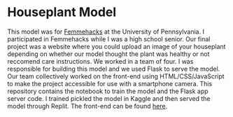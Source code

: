 # Houseplant Model

This model was for [Femmehacks](https://www.femmehacks.io/) at the University of Pennsylvania. I participated in Femmehacks while I was a high school senior. Our final project was a website where you could upload an image of your houseplant depending on whether our model thought the plant was healthy or not reccomend care instructions. We worked in a team of four. I was responsible for building this model and we used Flask to serve the model. Our team collectively worked on the front-end using HTML/CSS/JavaScript to make the project accessible for use with a smartphone camera. This repository contains the notebook to train the model and the Flask app server code. I trained pickled the model in Kaggle and then served the model through Replit. The front-end can be found [here](https://github.com/penelopelarkin/Houseplant-Model-Frontend/tree/main).
